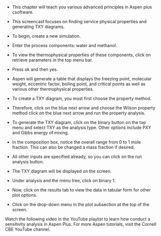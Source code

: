 - This chapter will teach you various advanced principles in Aspen plus csoftware. 
- This screencast focuses on finding service physical properties and generating TXY diagrams. 

- To begin, create a new simulation. 
- Enter the process components: water and methanol. 
- To view the thermophysical properties of these components, click on retrieve parameters in the top menu bar. 
- Press ok and then yes. 
- Aspen will generate a table that displays the freezing point, molecular weight, eccentric factor, boiling point, and critical points as well as various other thermophysical properties. 
- To create a TXY diagram, you must first choose the property method. 
- Therefore, click on the blue next arrow and choose the Wilson property method click on the blue next arrow and run the property analysis. 
- To generate the TXY diagram, click on the binary button on the top menu and select TXY as the analysis type. Other options include PXY and Gibbs energy of mixing.
-  In the composition box, notice the overall range from 0 to 1 mole fraction. This can also be changed a mass fraction if desired. 
-  All other inputs are specified already, so you can click on the run analysis button. 
-  The TXY diagram will be displayed on the screen. 
-  Under analysis and the menu tree, click on binary 1. 
-  Now, click on the results tab to view the data in tabular form for other plot options. 
-  Click on the drop-down menu in the plot subsection at the top of the screen.

Watch the following video in the YouTube playlist to learn how conduct a sensitivity analysis in Aspen Plus. For more Aspen tutorials, visit the Cornell CBE YouTube channel.
